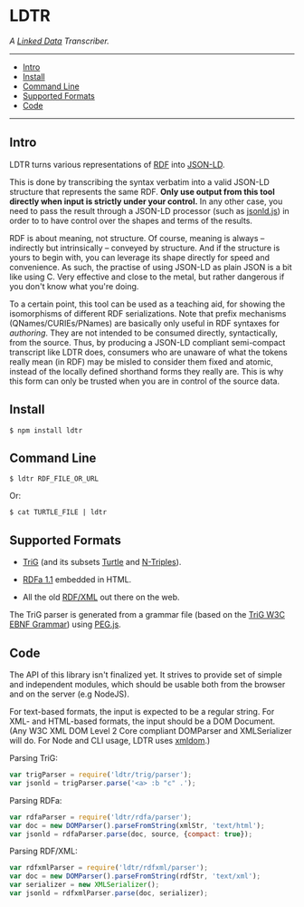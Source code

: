 # LDTR

*A [Linked Data](http://linkeddata.org/) Transcriber.*

----

* [Intro](#intro)
* [Install](#install)
* [Command Line](#command-line)
* [Supported Formats](#supported-formats)
* [Code](#code)

----

## Intro

LDTR turns various representations of
[RDF](https://www.w3.org/TR/rdf11-primer/)
into
[JSON-LD](http://www.w3.org/TR/json-ld/).

This is done by transcribing the syntax verbatim into a valid JSON-LD structure
that represents the same RDF. **Only use output from this tool directly when
input is strictly under your control.** In any other case, you need to pass the
result through a JSON-LD processor (such as
[jsonld.js](https://github.com/digitalbazaar/jsonld.js)) in order to to have
control over the shapes and terms of the results.

RDF is about meaning, not structure. Of course, meaning is always – indirectly
but intrinsically – conveyed by structure. And if the structure is yours to
begin with, you can leverage its shape directly for speed and convenience. As
such, the practise of using JSON-LD as plain JSON is a bit like using C. Very
effective and close to the metal, but rather dangerous if you don't know what
you're doing.

To a certain point, this tool can be used as a teaching aid, for showing the
isomorphisms of different RDF serializations. Note that prefix mechanisms
(QNames/CURIEs/PNames) are basically only useful in RDF syntaxes for
*authoring*. They are not intended to be consumed directly, syntactically, from
the source. Thus, by producing a JSON-LD compliant semi-compact transcript like
LDTR does, consumers who are unaware of what the tokens really mean (in RDF)
may be misled to consider them fixed and atomic, instead of the locally defined
shorthand forms they really are. This is why this form can only be trusted when
you are in control of the source data.

## Install

    $ npm install ldtr

## Command Line

    $ ldtr RDF_FILE_OR_URL

Or:

    $ cat TURTLE_FILE | ldtr

## Supported Formats

* [TriG](https://www.w3.org/TR/trig/) (and its subsets
  [Turtle](https://www.w3.org/TR/turtle/) and
  [N-Triples](https://www.w3.org/TR/n-triples/)).

* [RDFa 1.1](https://www.w3.org/TR/rdfa-primer/) embedded in HTML.

* All the old [RDF/XML](https://www.w3.org/TR/rdf-syntax-grammar/) out there on
  the web.


The TriG parser is generated from a grammar file (based on the
[TriG W3C EBNF Grammar](http://www.w3.org/TR/trig/#sec-grammar)) using
[PEG.js](http://pegjs.org/).

## Code

The API of this library isn't finalized yet. It strives to provide set of
simple and independent modules, which should be usable both from the browser
and on the server (e.g NodeJS).

For text-based formats, the input is expected to be a regular string. For XML-
and HTML-based formats, the input should be a DOM Document. (Any W3C XML DOM
Level 2 Core compliant DOMParser and XMLSerializer will do. For Node and CLI
usage, LDTR uses [xmldom](https://github.com/jindw/xmldom).)

Parsing TriG:

```javascript
var trigParser = require('ldtr/trig/parser');
var jsonld = trigParser.parse('<a> :b "c" .');
```

Parsing RDFa:

```javascript
var rdfaParser = require('ldtr/rdfa/parser');
var doc = new DOMParser().parseFromString(xmlStr, 'text/html');
var jsonld = rdfaParser.parse(doc, source, {compact: true});
```

Parsing RDF/XML:

```javascript
var rdfxmlParser = require('ldtr/rdfxml/parser');
var doc = new DOMParser().parseFromString(rdfStr, 'text/xml');
var serializer = new XMLSerializer();
var jsonld = rdfxmlParser.parse(doc, serializer);
```

